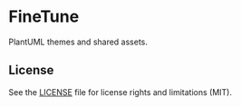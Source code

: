 # FineTune
PlantUML themes and shared assets.

## License
See the [LICENSE](LICENSE) file for license rights and limitations (MIT).